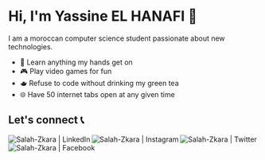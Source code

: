 # Hi, I'm Yassine EL HANAFI 👋

I am a moroccan computer science student passionate about new technologies.

- 📖 Learn anything my hands get on
- 🎮 Play video games for fun
- 🫖 Refuse to code without drinking my green tea
- 🌐 Have 50 internet tabs open at any given time


## Let's connect 📞

[<img align="left" alt="Salah-Zkara | LinkedIn" src="https://img.icons8.com/fluent/34/000000/linkedin.png" />][linkedin]
[<img align="left" alt="Salah-Zkara | Instagram" src="https://img.icons8.com/fluent/34/000000/instagram-new.png" />][instagram]
[<img align="left" alt="Salah-Zkara | Twitter" src="https://img.icons8.com/fluent/34/000000/twitter.png" />][twitter]
[<img align="left" alt="Salah-Zkara | Facebook" src="https://img.icons8.com/fluent/34/000000/facebook-new.png" />][facebook]




















[facebook]: https://www.facebook.com/elhanafiyassin
[instagram]: https://www.instagram.com/elhanafiyassine
[linkedin]: https://www.linkedin.com/in/elhanafiyassine/
[twitter]: https://twitter.com/elhanafi_y

